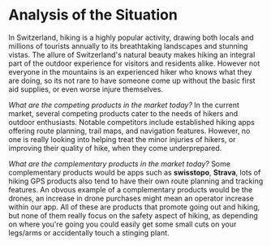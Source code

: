 # Analysis of the Situation
In Switzerland, hiking is a highly popular activity, drawing both locals and millions of tourists annually to its breathtaking landscapes and stunning vistas. The allure of Switzerland's natural beauty makes hiking an integral part of the outdoor experience for visitors and residents alike. However not everyone in the mountains is an experienced hiker who knows what they are doing, so its not rare to have someone come up without the basic first aid supplies, or even worse injure themselves.

*What are the competing products in the market today?*
In the current market, several competing products cater to the needs of hikers and outdoor enthusiasts. Notable competitors include established hiking apps offering route planning, trail maps, and navigation features. However, no one is really looking into helping treat the minor injuries of hikers, or improving their quality of hike, when they come underprepared.

*What are the complementary products in the market today?*
Some complementary products would be apps such as **swisstopo**, **Strava**, lots of hiking GPS products also tend to have their own route planning and tracking features. An obvous example of a complementary products would be the drones, an increase in drone purchases might mean an operator increase within our app. 
All of these are products that promote going out and hiking, but none of them really focus on the safety aspect of hiking, as depending on where you're going you could easily get some small cuts on your legs/arms or accidentally touch a stinging plant.
